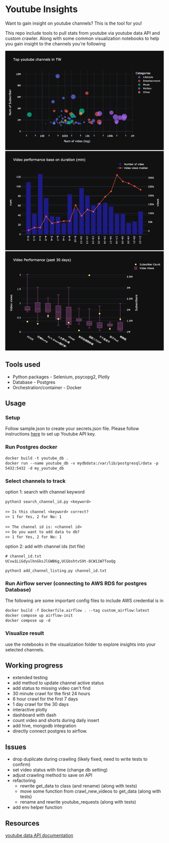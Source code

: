 # Youtube Insights

<!-- ## Introduction -->
Want to gain insight on youtube channels? This is the tool for you! 

This repo include tools to pull stats from youtube via youtube data API and custom crawler. Along with some common visualization notebooks to help you gain insight to the channels you're following

![channel distribution](images/channel_distribution.png)
![duration view relation](images/duration_view_relation.png)
![view-sub ratio](images/view_sub_ratio.png)



## Tools used

- Python packages - Selenium, psycopg2, Plotly
- Database - Postgres
- Orchestration/container - Docker

## Usage

### Setup

Follow sample.json to create your secrets.json file.
Please follow instructions [here](https://developers.google.com/youtube/v3/getting-started) to set up Youtube API key.

### Run Postgres docker
```
docker build -t youtube_db .
docker run --name youtube_db -v mydbdata:/var/lib/postgresql/data -p 5432:5432 -d my_youtube_db
```

### Select channels to track

option 1: search with channel keyword
```
python3 search_channel_id.py <keyword>

>> Is this channel <keyword> correct? 
>> 1 for Yes, 2 for No: 1

>> The channel id is: <channel id>
>> Do you want to add data to db?
>> 1 for Yes, 2 for No: 1
```

option 2: add with channel ids (txt file)
```
# channel_id.txt
UCvw1LiGdyulhnGksJlGWB6g,UCGbshtvS9t-8CW11W7TooQg
```
```
python3 add_channel_listing.py channel_id.txt
```

### Run Airflow server (connecting to AWS RDS for postgres Database)
The following are some important config files to include
AWS credential is in 
```
docker build -f Dockerfile.airflow . --tag custom_airflow:latest
docker compose up airflow-init
docker compose up -d
```

### Visualize result
use the notebooks in the visualization folder to explore insights into your selected channels.

## Working progress
- extended testing
- add method to update channel active status
- add status to missing video can't find
- 30 minute crawl for the first 24 hours
- 6 hour crawl for the first 7 days
- 1 day crawl for the 30 days
- interactive plotly
- dashboard with dash
- count video and shorts during daily insert
- add hive, mongodb integration
- directly connect postgres to airflow.

## Issues
- drop duplicate during crawling (likely fixed, need to write tests to confirm)
- set video status with time (change db setting)
- adjust crawling method to save on API
- refactoring
    - rewrite get_data to class (and rename) (along with tests)
    - move some function from crawl_new_videos to get_data (along with tests)
    - rename and rewrite youtube_requests (along with tests)
- add env helper function

## Resources
[youtube data API documentation](https://developers.google.com/youtube/v3/docs)